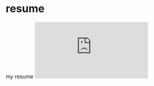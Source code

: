 # resume
my resume
![alt text](https://raw.githubusercontent.com/alcofrisbas/resume/master/most_recent.pdf)
